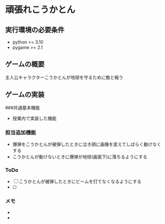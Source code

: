 # 頑張れこうかとん
## 実行環境の必要条件
* python >= 3.10
* pygame >= 2.1

## ゲームの概要
主人公キャラクターこうかとんが地球を守るために敵と戦う

## ゲームの実装
###共通基本機能
* 授業内で実装した機能
### 担当追加機能
* 爆弾をこうかとんが被弾したときに泣き顔に画像を変えてしばらく動けなくする
* こうかとんが動けないときに爆弾が地球(画面下)に落ちるようにする
### ToDo
- [ ] こうかとんが被弾したときにビームを打てなくなるようにする
- [ ] 
### メモ
* 
* 
